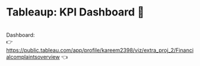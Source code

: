# Tableaup: KPI Dashboard :convenience_store:
<br /> Dashboard: 
<br /> :point_right: https://public.tableau.com/app/profile/kareem2398/viz/extra_proj_2/Financialcomplaintsoverview :point_left:
